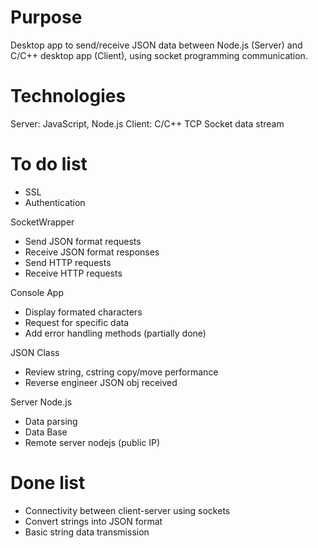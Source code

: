 
# Purpose
Desktop app to send/receive JSON data between Node.js (Server) and
C/C++ desktop app (Client), using socket programming communication.

# Technologies
Server: JavaScript, Node.js
Client: C/C++
TCP Socket data stream

# To do list
- SSL
- Authentication

SocketWrapper
- Send JSON format requests
- Receive JSON format responses
- Send HTTP requests
- Receive HTTP requests

Console App
- Display formated characters
- Request for specific data
- Add error handling methods (partially done)

JSON Class
- Review string, cstring copy/move performance
- Reverse engineer JSON obj received

Server Node.js
- Data parsing
- Data Base
- Remote server nodejs (public IP)

# Done list
- Connectivity between client-server using sockets
- Convert strings into JSON format
- Basic string data transmission
